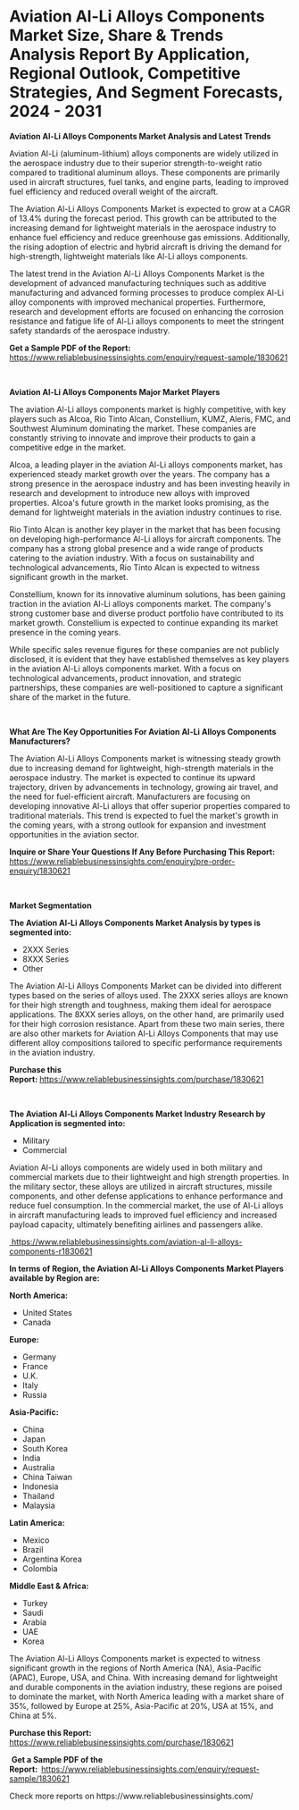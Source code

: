 <p><h1>Aviation Al-Li Alloys Components Market Size, Share & Trends Analysis Report By Application, Regional Outlook, Competitive Strategies, And Segment Forecasts, 2024 - 2031</h1></p><p><strong>Aviation Al-Li Alloys Components Market Analysis and Latest Trends</strong></p>
<p><p>Aviation Al-Li (aluminum-lithium) alloys components are widely utilized in the aerospace industry due to their superior strength-to-weight ratio compared to traditional aluminum alloys. These components are primarily used in aircraft structures, fuel tanks, and engine parts, leading to improved fuel efficiency and reduced overall weight of the aircraft.</p><p>The Aviation Al-Li Alloys Components Market is expected to grow at a CAGR of 13.4% during the forecast period. This growth can be attributed to the increasing demand for lightweight materials in the aerospace industry to enhance fuel efficiency and reduce greenhouse gas emissions. Additionally, the rising adoption of electric and hybrid aircraft is driving the demand for high-strength, lightweight materials like Al-Li alloys components.</p><p>The latest trend in the Aviation Al-Li Alloys Components Market is the development of advanced manufacturing techniques such as additive manufacturing and advanced forming processes to produce complex Al-Li alloy components with improved mechanical properties. Furthermore, research and development efforts are focused on enhancing the corrosion resistance and fatigue life of Al-Li alloys components to meet the stringent safety standards of the aerospace industry.</p></p>
<p><strong>Get a Sample PDF of the Report:&nbsp;</strong> <a href="https://www.reliablebusinessinsights.com/enquiry/request-sample/1830621">https://www.reliablebusinessinsights.com/enquiry/request-sample/1830621</a></p>
<p>&nbsp;</p>
<p><strong>Aviation Al-Li Alloys Components Major Market Players</strong></p>
<p><p>The aviation Al-Li alloys components market is highly competitive, with key players such as Alcoa, Rio Tinto Alcan, Constellium, KUMZ, Aleris, FMC, and Southwest Aluminum dominating the market. These companies are constantly striving to innovate and improve their products to gain a competitive edge in the market. </p><p>Alcoa, a leading player in the aviation Al-Li alloys components market, has experienced steady market growth over the years. The company has a strong presence in the aerospace industry and has been investing heavily in research and development to introduce new alloys with improved properties. Alcoa's future growth in the market looks promising, as the demand for lightweight materials in the aviation industry continues to rise.</p><p>Rio Tinto Alcan is another key player in the market that has been focusing on developing high-performance Al-Li alloys for aircraft components. The company has a strong global presence and a wide range of products catering to the aviation industry. With a focus on sustainability and technological advancements, Rio Tinto Alcan is expected to witness significant growth in the market.</p><p>Constellium, known for its innovative aluminum solutions, has been gaining traction in the aviation Al-Li alloys components market. The company's strong customer base and diverse product portfolio have contributed to its market growth. Constellium is expected to continue expanding its market presence in the coming years.</p><p>While specific sales revenue figures for these companies are not publicly disclosed, it is evident that they have established themselves as key players in the aviation Al-Li alloys components market. With a focus on technological advancements, product innovation, and strategic partnerships, these companies are well-positioned to capture a significant share of the market in the future.</p></p>
<p>&nbsp;</p>
<p><strong>What Are The Key Opportunities For Aviation Al-Li Alloys Components Manufacturers?</strong></p>
<p><p>The Aviation Al-Li Alloys Components market is witnessing steady growth due to increasing demand for lightweight, high-strength materials in the aerospace industry. The market is expected to continue its upward trajectory, driven by advancements in technology, growing air travel, and the need for fuel-efficient aircraft. Manufacturers are focusing on developing innovative Al-Li alloys that offer superior properties compared to traditional materials. This trend is expected to fuel the market's growth in the coming years, with a strong outlook for expansion and investment opportunities in the aviation sector.</p></p>
<p><strong>Inquire or Share Your Questions If Any Before Purchasing This Report:</strong> <a href="https://www.reliablebusinessinsights.com/enquiry/pre-order-enquiry/1830621">https://www.reliablebusinessinsights.com/enquiry/pre-order-enquiry/1830621</a></p>
<p>&nbsp;</p>
<p><strong>Market Segmentation</strong></p>
<p><strong>The Aviation Al-Li Alloys Components Market Analysis by types is segmented into:</strong></p>
<p><ul><li>2XXX Series</li><li>8XXX Series</li><li>Other</li></ul></p>
<p><p>The Aviation Al-Li Alloys Components Market can be divided into different types based on the series of alloys used. The 2XXX series alloys are known for their high strength and toughness, making them ideal for aerospace applications. The 8XXX series alloys, on the other hand, are primarily used for their high corrosion resistance. Apart from these two main series, there are also other markets for Aviation Al-Li Alloys Components that may use different alloy compositions tailored to specific performance requirements in the aviation industry.</p></p>
<p><strong>Purchase this Report:&nbsp;</strong><a href="https://www.reliablebusinessinsights.com/purchase/1830621">https://www.reliablebusinessinsights.com/purchase/1830621</a></p>
<p>&nbsp;</p>
<p><strong>The Aviation Al-Li Alloys Components Market Industry Research by Application is segmented into:</strong></p>
<p><ul><li>Military</li><li>Commercial</li></ul></p>
<p><p>Aviation Al-Li alloys components are widely used in both military and commercial markets due to their lightweight and high strength properties. In the military sector, these alloys are utilized in aircraft structures, missile components, and other defense applications to enhance performance and reduce fuel consumption. In the commercial market, the use of Al-Li alloys in aircraft manufacturing leads to improved fuel efficiency and increased payload capacity, ultimately benefiting airlines and passengers alike.</p></p>
<p><a href="https://www.reliablebusinessinsights.com/aviation-al-li-alloys-components-r1830621">&nbsp;https://www.reliablebusinessinsights.com/aviation-al-li-alloys-components-r1830621</a></p>
<p><strong>In terms of Region, the Aviation Al-Li Alloys Components Market Players available by Region are:</strong></p>
<p>
    <p> <strong> North America: </strong>
        <ul>
            <li>United States</li>
            <li>Canada</li>
        </ul>
        </p> 
    <p> <strong> Europe: </strong>
        <ul>
            <li>Germany</li>
            <li>France</li>
            <li>U.K.</li>
            <li>Italy</li>
            <li>Russia</li>
        </ul>
        </p> 
    <p> <strong> Asia-Pacific: </strong>
        <ul>
            <li>China</li>
            <li>Japan</li>
            <li>South Korea</li>
            <li>India</li>
            <li>Australia</li>
            <li>China Taiwan</li>
            <li>Indonesia</li>
            <li>Thailand</li>
            <li>Malaysia</li>
        </ul>
        </p> 
    <p> <strong> Latin America: </strong>
        <ul>
            <li>Mexico</li>
            <li>Brazil</li>
            <li>Argentina Korea</li>
            <li>Colombia</li>
        </ul>
        </p> 
    <p> <strong> Middle East & Africa: </strong>
        <ul>
            <li>Turkey</li>
            <li>Saudi</li>
            <li>Arabia</li>
            <li>UAE</li>
            <li>Korea</li>
        </ul>
    </p>
    </p>
<p><p>The Aviation Al-Li Alloys Components market is expected to witness significant growth in the regions of North America (NA), Asia-Pacific (APAC), Europe, USA, and China. With increasing demand for lightweight and durable components in the aviation industry, these regions are poised to dominate the market, with North America leading with a market share of 35%, followed by Europe at 25%, Asia-Pacific at 20%, USA at 15%, and China at 5%.</p></p>
<p><strong>Purchase this Report: </strong><a href="https://www.reliablebusinessinsights.com/purchase/1830621">https://www.reliablebusinessinsights.com/purchase/1830621</a></p>
<p>&nbsp;<strong>Get a Sample PDF of the Report:&nbsp;&nbsp;</strong><a href="https://www.reliablebusinessinsights.com/enquiry/request-sample/1830621">https://www.reliablebusinessinsights.com/enquiry/request-sample/1830621</a></p>
<p><strong></strong></p>
<p>Check more reports on https://www.reliablebusinessinsights.com/</p>